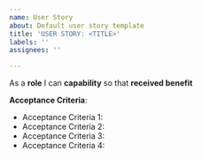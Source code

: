 ```yaml
---
name: User Story
about: Default user story template
title: 'USER STORY: <TITLE>'
labels: ''
assignees: ''

---
```


As a **role** I can **capability** so that **received benefit**

**Acceptance Criteria**:

- Acceptance Criteria 1:
- Acceptance Criteria 2:
- Acceptance Criteria 3:
- Acceptance Criteria 4:
